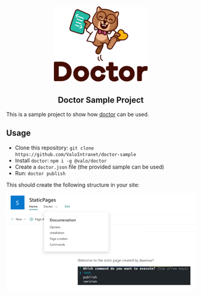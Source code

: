 <h1 align="center">
  <a href="hhttps://github.com/ValoIntranet/doctor-sample">
    <img alt="Doctor" src="./src/assets/valo-doctor.svg" height="200">
  </a>
</h1>

<h2 align="center">Doctor Sample Project</h2>

This is a sample project to show how [doctor](https://github.com/ValoIntranet/doctor) can be used.

## Usage

- Clone this repository: `git clone https://github.com/ValoIntranet/doctor-sample`
- Install `doctor`: `npm i -g @valo/doctor`
- Create a `doctor.json` file (the provided sample can be used)
- Run: `doctor publish`

This should create the following structure in your site:

![Navigation](./assets/navigation.png)